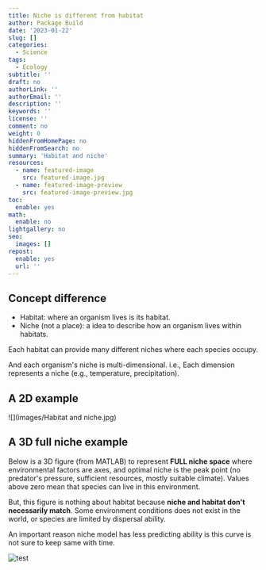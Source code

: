 ```yaml
---
title: Niche is different from habitat
author: Package Build
date: '2023-01-22'
slug: []
categories:
  - Science
tags:
  - Ecology
subtitle: ''
draft: no
authorLink: ''
authorEmail: ''
description: ''
keywords: ''
license: ''
comment: no
weight: 0
hiddenFromHomePage: no
hiddenFromSearch: no
summary: 'Habitat and niche'
resources:
  - name: featured-image
    src: featured-image.jpg
  - name: featured-image-preview
    src: featured-image-preview.jpg
toc:
  enable: yes
math:
  enable: no
lightgallery: no
seo:
  images: []
repost:
  enable: yes
  url: ''
---
```


## Concept difference
- Habitat: where an organism lives is its habitat.
- Niche (not a place): a idea to describe how an organism lives within habitats.

Each habitat can provide many different niches where each species occupy. 

And each organism's niche is multi-dimensional. i.e., Each dimension represents a niche (e.g., temperature, precipitation).

## A 2D example
![](images/Habitat and niche.jpg)

## A 3D full niche example
Below is a 3D figure (from MATLAB) to represent **FULL niche space** where environmental factors are axes, and optimal niche is the peak point (no predator's pressure, sufficient resources, mostly suitable climate). Values above zero mean that species can live in this environment.

But, this figure is nothing about habitat because  **niche and habitat don't necessarily match**. Some environment conditions does not exist in the world, or species are limited by dispersal ability. 

An important reason niche model has less predicting ability is this curve is not sure to keep same with time.

![test](https://www.mathworks.com/help/examples/graphics/win64/Creating3DPlotsDefaultCmapExample_02.png)

